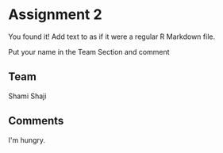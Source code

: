 # Assignment 2

You found it!  Add text to as if it were a regular R Markdown file.

Put your name in the Team Section and comment

## Team
Shami Shaji

## Comments
I'm hungry.
